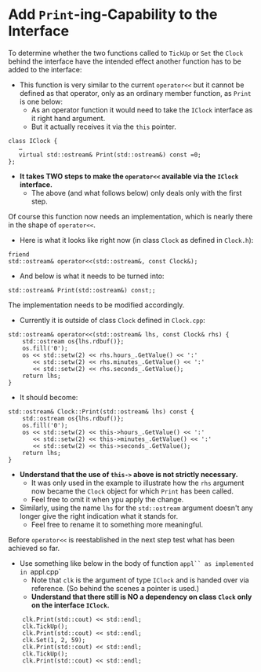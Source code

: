 # Add `Print`-ing-Capability to the Interface

To determine whether the two functions called to `TickUp` or
`Set` the `Clock` behind the interface have the intended
effect another function has to be added to the interface:
- This function is very similar to the current `operator<<`
  but it cannot be defined as that operator, only as an
  ordinary member function, as `Print` is one below:
  - As an operator function it would need to take the
    `IClock` interface as it right hand argument.
  - But it actually receives it via the `this` pointer.
```
class IClock {
   …
   virtual std::ostream& Print(std::ostream&) const =0;
};
```
- **It takes TWO steps to make the `operator<<` available
  via the `IClock` interface.**
  - The above (and what follows below) only deals only with
    the first step.

Of course this function now needs an implementation, which
is nearly there in the shape of `operator<<`.
- Here is what it looks like right now (in class `Clock` as
  defined in `Clock.h`):
```
friend
std::ostream& operator<<(std::ostream&, const Clock&);
```
- And below is what it needs to be turned into:
```
std::ostream& Print(std::ostream&) const;;
```

The implementation needs to be modified accordingly.
- Currently it is outside of class `Clock` defined in
  `Clock.cpp`:
```
std::ostream& operator<<(std::ostream& lhs, const Clock& rhs) {
    std::ostream os{lhs.rdbuf()};
    os.fill('0');
    os << std::setw(2) << rhs.hours_.GetValue() << ':'
       << std::setw(2) << rhs.minutes_.GetValue() << ':'
       << std::setw(2) << rhs.seconds_.GetValue();
    return lhs;       
}
```
- It should become:
```
std::ostream& Clock::Print(std::ostream& lhs) const {
    std::ostream os{lhs.rdbuf()};
    os.fill('0');
    os << std::setw(2) << this->hours_.GetValue() << ':'
       << std::setw(2) << this->minutes_.GetValue() << ':'
       << std::setw(2) << this->seconds_.GetValue();
    return lhs;       
}
```
- **Understand that the use of `this->` above is not strictly
  necessary.**
  - It was only used in the example to illustrate how the
    `rhs` argument now became the `Clock` object for which
    `Print` has been called.
  - Feel free to omit it when ypu apply the change.
- Similarly, using the name `lhs` for the `std::ostream`
  argument doesn't any longer give the right indication what
  it stands for.
  - Feel free to rename it to something more meaningful.

Before `operator<<` is reestablished in the next step test
what has been achieved so far.
- Use something like below in the body of function `appl``
  as implemented in `appl.cpp`
  - Note that `clk` is the argument of type `IClock` and is
    handed over via reference. (So behind the scenes a
    pointer is used.)
  - **Understand that there still is NO a dependency on
    class `Clock` only on the interface `IClock`.**
```
    clk.Print(std::cout) << std::endl;
    clk.TickUp();	
    clk.Print(std::cout) << std::endl;
    clk.Set(1, 2, 59);
    clk.Print(std::cout) << std::endl;
    clk.TickUp();	
    clk.Print(std::cout) << std::endl;
```
